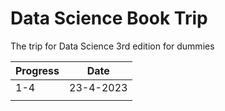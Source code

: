 # Data Science Book Trip
The trip for Data Science 3rd edition for dummies 

| Progress | Date      |
| -------- | --------- |
| 1-4      | 23-4-2023 |
|          |           |

